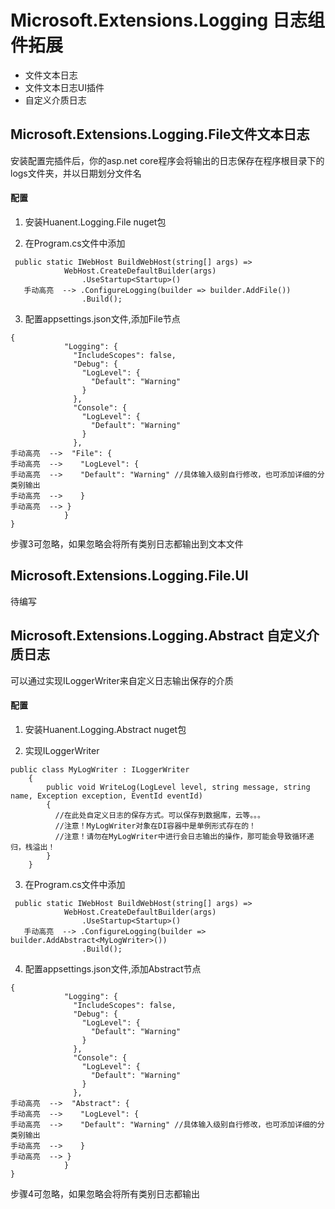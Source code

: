 # Microsoft.Extensions.Logging 日志组件拓展
- 文件文本日志
- 文件文本日志UI插件
- 自定义介质日志

## Microsoft.Extensions.Logging.File文件文本日志
安装配置完插件后，你的asp.net core程序会将输出的日志保存在程序根目录下的logs文件夹，并以日期划分文件名
#### 配置
1. 安装Huanent.Logging.File nuget包

2. 在Program.cs文件中添加
```
 public static IWebHost BuildWebHost(string[] args) =>
            WebHost.CreateDefaultBuilder(args)
                .UseStartup<Startup>()
   手动高亮  --> .ConfigureLogging(builder => builder.AddFile()) 
                .Build();
```
3. 配置appsettings.json文件,添加File节点
```
{
            "Logging": {
              "IncludeScopes": false,
              "Debug": {
                "LogLevel": {
                  "Default": "Warning"
                }
              },
              "Console": {
                "LogLevel": {
                  "Default": "Warning"
                }
              },
手动高亮  -->  "File": {
手动高亮  -->    "LogLevel": {
手动高亮  -->    "Default": "Warning" //具体输入级别自行修改，也可添加详细的分类别输出
手动高亮  -->    }
手动高亮  --> }
            }
}
```
步骤3可忽略，如果忽略会将所有类别日志都输出到文本文件

## Microsoft.Extensions.Logging.File.UI
待编写

## Microsoft.Extensions.Logging.Abstract 自定义介质日志
可以通过实现ILoggerWriter来自定义日志输出保存的介质
#### 配置

1. 安装Huanent.Logging.Abstract nuget包

2. 实现ILoggerWriter
```
public class MyLogWriter : ILoggerWriter
    {
        public void WriteLog(LogLevel level, string message, string name, Exception exception, EventId eventId)
        {
          //在此处自定义日志的保存方式。可以保存到数据库，云等。。。
          //注意！MyLogWriter对象在DI容器中是单例形式存在的！
          //注意！请勿在MyLogWriter中进行会日志输出的操作，那可能会导致循环递归，栈溢出！
        }
    }
```
3. 在Program.cs文件中添加
```
 public static IWebHost BuildWebHost(string[] args) =>
            WebHost.CreateDefaultBuilder(args)
                .UseStartup<Startup>()
   手动高亮  --> .ConfigureLogging(builder => builder.AddAbstract<MyLogWriter>()) 
                .Build();
```
4. 配置appsettings.json文件,添加Abstract节点
```
{
            "Logging": {
              "IncludeScopes": false,
              "Debug": {
                "LogLevel": {
                  "Default": "Warning"
                }
              },
              "Console": {
                "LogLevel": {
                  "Default": "Warning"
                }
              },
手动高亮  -->  "Abstract": {
手动高亮  -->    "LogLevel": {
手动高亮  -->    "Default": "Warning" //具体输入级别自行修改，也可添加详细的分类别输出
手动高亮  -->    }
手动高亮  --> }
            }
}
```
步骤4可忽略，如果忽略会将所有类别日志都输出
